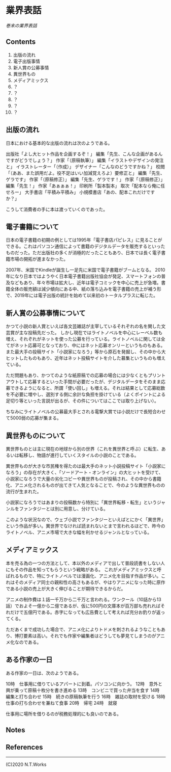 # 業界表話

*巻末の業界表話*

## Contents

1. 出版の流れ
2. 電子出版事情
3. 新人賞の公募事情
4. 異世界もの
5. メディアミックス
6. ？
7. ？
8. ？
9. ？
10. ？

## 出版の流れ

日本における基本的な出版の流れは次のようである。

出版社「よし大ヒット作品を企画するぞ！」
編集「先生、こんな企画があるんですがどうでしょう？」
作家「（原稿執筆）」
編集「イラストやデザインの発注と」
イラストレーター「（作成）」
デザイナー「こんなのどうですかね？」
校閲「（ああ、また誤用だよ。役不足はいい加減覚えろよ）要修正と」
編集「先生、ゲラです」
作家「（原稿修正）」
編集「先生、ゲラです！」
作家「（原稿修正）」
編集「先生！」
作家「あぁぁぁ！」
印刷所「製本製本」
取次「配本なら俺に任せろー」
大手書店「平積み平積み」
小規模書店「あの、配本これだけですか？」

こうして消費者の手に本は渡っていくのであった。

## 電子書籍について

日本の電子書籍の初期の例としては1995年「電子書店パピレス」に見ることができる。これはパソコン通信によって書籍のデジタルデータを販売するといったものだった。ただ出版社の多くが消極的だったこともあり、日本では長く電子書籍市場の開拓が進まなかった。

2007年、米国でKindleが誕生し一足先に米国で電子書籍がブームとなる。
2010年になり日本ではようやく日本電子書籍出版社協会が発足、スマートフォンの普及などもあり、年々市場は拡大し、近年は電子コミックを中心に売上が急増。書籍全体の販売額は減少傾向にある中、紙の落ち込みを電子書籍の売上が補う形で、2019年には電子出版の統計を始めて以来初のトータルプラスに転じた。

## 新人賞の公募事情について

かつて小説の新人賞といえば各文芸雑誌が主宰しているそれぞれの名を関した文芸賞が主な投稿先だった。
しかし現在ではライトノベルを中心にレーベル数も増え、それぞれがネットを使った公募を行っている。ライトノベルに関しては全てがネット応募可となっており、中にはネット応募オンリーというものもある。
また最大手の投稿サイト「小説家になろう」等から原石を発掘し、その中から大ヒットしたものもあり、近年はネット投稿サイトを介した募集というものも増えている。

ただ問題もあり、かつてのような紙原稿での応募の場合には少なくともプリントアウトして応募するといった手間が必要だったが、デジタルデータをそのまま応募できるようになると、所謂「使い回し」も増える。それは結果として応募総数を不必要に増やし、選別する側に余計な負担を掛けている（よくポイントによる足切り等といった言説が出るが、その件についてはここでは取り上げない）。

ちなみにライトノベルの公募最大手とされる電撃大賞では小説だけで長短合わせて5000弱の応募が集まる。

## 異世界ものについて

異世界ものとは主に現在の地球から別の世界（これを異世界と呼ぶ）に転生、あるいは転移し、物語が進行していくスタイルの小説のことである。

異世界ものが大きな市民権を得たのは最大手のネット小説投稿サイト「小説家になろう」の存在が大きく、「ソードアート・オンライン」の大ヒットを受けて、小説家になろうで大量の劣化コピーや異世界ものが投稿され、その中から書籍化、アニメ化されるものが出てきて人気となることで、今のような異世界ものの流行が生まれた。

小説家になろうではあまりの投稿数から特別に「異世界転移・転生」というジャンルをファンタジーとは別に用意し、分けている。

このような状況なので、ウェブ小説でファンタジーといえばとにかく「異世界」という作品が多い。異世界でなければ読まれないとまで言われるほどで、昨今のライトノベル、アニメ市場で大きな幅を利かせるジャンルとなっている。

## メディアミックス

本を売る為の一つの方法として、本以外のメディアで出して普段読書をしない人にもその作品を知ってもらうという戦略がある。
これがメディアミックスと呼ばれるもので、特にライトノベルでは漫画化、アニメ化を目指す作品が多い。これはそのメディア同士の親和性の高さもあるが、やはりアニメになった時に原作である小説の売上が大きく伸びることが期待できるからだ。

アニメの制作費は１話一千万から二千万と言われる。ワンクール（10話から13話）でおよそ一億から二億であるが、仮に500円の文庫本が百万部も売れればそれだけで五億円である。赤字になっても広告費として考えれば充分お釣りが返ってくる。

ただあくまで成功した場合で、アニメ化によりトドメを刺されるようなこともあり、博打要素は高い。それでも作家や編集者はどうしても夢見てしまうのがアニメ化なのである。

## ある作家の一日

ある作家の一日は、次のようである。

10時　仕事用に借りているアパートに到着。パソコンに向かう。
12時　意外と興が乗って原稿十枚分を書き進める
13時　コンビニで買った弁当を食す
14時　編集と打ち合わせ
15時　続きの原稿執筆を行う
16時　雑誌の取材を受ける
18時　仕事の打ち合わせを兼ねて食事
20時　帰宅
24時　就寝

仕事用に場所を借りるのが税務処理的にも良いのである。

## Notes

## References

---
(C)2020 N.T.Works
